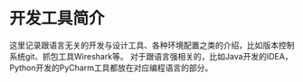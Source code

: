 # 开发工具简介

这里记录跟语言无关的开发与设计工具、各种环境配置之类的介绍，比如版本控制系统git、抓包工具Wireshark等。
对于跟语言强相关的，比如Java开发的IDEA，Python开发的PyCharm工具都放在对应编程语言的部分。

